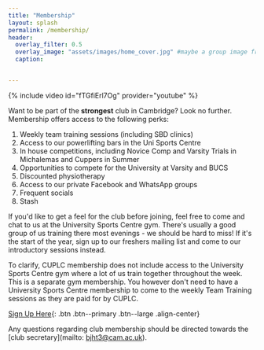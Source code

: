 ```yaml
---
title: "Membership"
layout: splash
permalink: /membership/
header:
  overlay_filter: 0.5
  overlay_image: "assets/images/home_cover.jpg" #maybe a group image from novice comp?
  caption:


---
```

{% include video id="fTGfiErl7Og" provider="youtube" %} 

Want to be part of the **strongest** club in Cambridge?  Look no further. Membership offers access to the following perks:

1. Weekly team training sessions (including SBD clinics)
2. Access to our powerlifting bars in the Uni Sports Centre
3. In house competitions, including Novice Comp and Varsity Trials in Michalemas and Cuppers in Summer
4. Opportunities to compete for the University at Varsity and BUCS
5. Discounted physiotherapy
7. Access to our private Facebook and WhatsApp groups
8. Frequent socials
9. Stash 

If you'd like to get a feel for the club before joining, feel free to come and chat to us at the University Sports Centre gym. There's usually a good group of us training there most evenings - we should be hard to miss! If it's the start of the year, sign up to our freshers mailing list and come to our introductory sessions instead.

To clarify, CUPLC membership does not include access to the University Sports Centre gym where a lot of us train together throughout the week. This is a separate gym membership. You however don't need to have a University Sports Centre membership to come to the weekly Team Training sessions as they are paid for by CUPLC. 

[Sign Up Here](https://docs.google.com/forms/d/e/1FAIpQLSfn5Xa_bRN-bouZDOg7JjoX6108xnugZodB8JMVkqS8F8cETQ/viewform){: .btn .btn--primary .btn--large .align-center}

Any questions regarding club membership should be directed towards the [club secretary](mailto: bjht3@cam.ac.uk).
